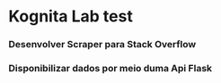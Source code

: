 # Kognita Lab test
### Desenvolver Scraper para Stack Overflow
### Disponibilizar dados por meio duma Api Flask
